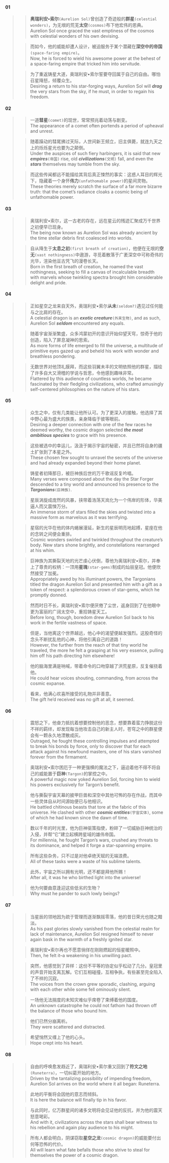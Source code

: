 #### 01
>> **奥瑞利安•索尔**`(Aurelion Sol)`曾创造了奇迹般的**群星**`(celestial wonders)`，为无垠的荒芜**太空**`(cosmos)`布下他宏伟的恩典。  
>> Aurelion Sol once graced the vast emptiness of the cosmos with celestial wonders of his own devising.
>
>> 而如今，他的威能却遭人设计，被迫服务于某个潜藏在**深空中的帝国**`(space-faring empire)`。  
>> Now, he is forced to wield his awesome power at the behest of a space-faring empire that tricked him into servitude.
>
>> 为了重返铸星大道，奥瑞利安•索尔誓要夺回属于自己的自由。哪怕召星降怒，倾覆众生。  
>> Desiring a return to his star-forging ways, Aurelion Sol will ***drag*** the very stars from the sky, if he must, in order to regain his freedom.
#### 02
>> 一道**彗星**`(comet)`的现世，常常预兆着动荡与剧变。  
>> The appearance of a comet often portends a period of upheaval and unrest.
>
>> 随着躁动的彗尾拂过天际，人世间新王频立，旧主俱薨，就连九天之上的烁烁星光也要为之颠倒。  
>> Under the auspices of such fiery harbingers, it is said that new ***empires***`(帝国)` rise, old ***civilizations***`(文明)` fall, and even the ***stars*** themselves may tumble from the sky.
>
>> 而这些传闻都远不能描绘其背后真正悚然的事实：这惑人耳目的辉光下，隐藏着一个身怀**伟力**`(unfathomable power)`的星间灵物。  
>> These theories merely scratch the surface of a far more bizarre truth: that the comet’s radiance cloaks a cosmic being of unfathomable power.
#### 03
>> 奥瑞利安•索尔，这一古老的存在，远在星云的残迹汇聚成万千世界之初便早已现身。  
>> The being now known as Aurelion Sol was already ancient by the time stellar debris first coalesced into worlds.
>
>> 自从降生于**太息之初**`(first breath of creation)`，他便在无垠的**空无**`(vast nothingness)`中遨游，寻觅着散落于广袤深空中可称奇伟的光华，渲染他亘古凭飞的漫卷长天。  
>> Born in the first breath of creation, he roamed the vast nothingness, seeking to fill a canvas of incalculable breadth with marvels whose twinkling spectra brought him considerable delight and pride.
#### 04
>> 正如星空之龙来自天外，奥瑞利安•索尔**从未**`(seldom?)`遇见过任何能与之比肩的存在。  
>> A celestial dragon is an ***exotic creature***`(外来生物)`, and as such, Aurelion Sol ***seldom*** encountered any equals.
>
>> 随着宇宙渐渐繁盛，众多鸿蒙初开的意识开始仰望天穹，惊奇于他的创造，陷入了屏息凝神的思索。  
>> As more forms of life emerged to fill the universe, a multitude of primitive eyes gazed up and beheld his work with wonder and breathless pondering.
>
>> 无数世界对他顶礼膜拜，而这些羽翼未丰的文明依照他的群星，描绘了许多自大又滑稽的学说与哲思，令他感到趣味非常。  
>> Flattered by this audience of countless worlds, he became fascinated by their fledgling civilizations, who crafted amusingly self-centered philosophies on the nature of his stars.
#### 05
>> 众生之中，仅有几类能让他所认可。为了更深入的接触，他选择了其中野心最为盛大的族类，亲身降临于彼等眼前。  
>> Desiring a deeper connection with one of the few races he deemed worthy, the cosmic dragon selected ***the most ambitious species*** to grace with his presence.
>
>> 这些被选中的幸运儿，汲汲于揭示宇宙的秘密，并且已然将自身的疆土扩张到了本星之外。  
>> These chosen few sought to unravel the secrets of the universe and had already expanded beyond their home planet.
>
>> 铸星者初降那日，被巨神族后世的万千歌谣反复吟唱。  
>> Many verses were composed about the day the Star Forger descended to a tiny world and announced his presence to the ***Targonians***`(巨神族)`.
>
>> 星辰涡旋成庞然的风暴，挟带着浩荡天岚化为一个伟岸的形体，华美逼人而又震悚万分。  
>> An immense storm of stars filled the skies and twisted into a massive form as marvelous as it was terrifying.
>
>> 星宿的光华在他的体内蜷展漫延，新生的星辰明亮地起搏，星座在他的念转之间便会重排。  
>> Cosmic wonders swirled and twinkled throughout the creature’s body. New stars shone brightly, and constellations rearranged at his whim.
>
>> 巨神族为其撕裂天地的光芒虔心伏倒，尊他为奥瑞利安•索尔，并奉上了尊贵的权柄：一顶用**星瑰**`(star-gems)`制成的灿丽皇冠。他便欣然接受了加冕。  
>> Appropriately awed by his illuminant powers, the Targonians titled the dragon Aurelion Sol and presented him with a gift as a token of respect: a splendorous crown of star-gems, which he promptly donned.
>
>> 然而时日不长，奥瑞利安•索尔便厌倦了尘世，返身回到了在他眼中更为富丽的广阔太空中，重拾铸星天工。  
>> Before long, though, boredom drew Aurelion Sol back to his work in the fertile vastness of space.
>
>> 但是，当他离这个世界越远，他心中的渴望便越发强烈。这股奇怪的念头不断扰乱他的心神，将他引离自己的道路！  
>> However, the further from the reach of that tiny world he traveled, the more he felt a grasping at his very essence, pulling him off his path directing him elsewhere!
>
>> 他的脑海里满是呐喊，带着命令的口吻穿越了洪荒星原，反复催挠着他。  
>> He could hear voices shouting, commanding, from across the cosmic expanse.
>
>> 看来，他满心欢喜所接受的礼物并非善意。  
>> The gift he’d received was no gift at all, it seemed.
#### 06
>> 震怒之下，他奋力抵抗着想要控制他的恶念，想要靠着蛮力挣脱这份不祥的羁绊，却发现每当他攻击自己的新主人时，苍穹之中的群星便会有一颗永久地湮散成灰。  
>> Outraged, he fought these controlling impulses and attempted to break his bonds by force, only to discover that for each attack against his newfound masters, one of his stars vanished forever from the firmament.
>
>> 奥瑞利安•索尔困厄于一种更强横的魔法之下，逼迫着他不得不将自己的威能置于**巨神**`(Targon)`的掌控之中。  
>> A powerful magic now yoked Aurelion Sol, forcing him to wield his powers exclusively for Targon’s benefit.
>
>> 他与撕裂宇宙天幕的披甲巨兽和深空中其他可怖的存在作战，而其中一些灵体自从时间源始便已与他相识。  
>> He battled chitinous beasts that tore at the fabric of this universe. He clashed with other ***cosmic entities***`(宇宙实体)`, some of which he had known since the dawn of time.
>
>> 数以千年的时光里，他为巨神驱策指使，粉碎了一切威胁巨神统治的入侵，并帮“它”建立起横跨星域的雄伟帝国。  
>> For millennia, he fought Targon’s wars, crushed any threats to its dominance, and helped it forge a star-spanning empire.
>
>> 所有这些杂务，只不过是对他卓绝天赋的无端浪费。  
>> All of these tasks were a waste of his sublime talents.
>
>> 此外，宇宙之所以拥有光明，还不都是拜他所赐！  
>> After all, it was he who birthed light into the universe!
>
>> 他为何要曲意逢迎这些低劣的生物？  
>> Why must he pander to such lowly beings?
#### 07
>> 当星辰的领地因为疏于管理而逐渐飘摇零落，他的昔日荣光也随之黯淡。  
>> As his past glories slowly vanished from the celestial realm for lack of maintenance, Aurelion Sol resigned himself to never again bask in the warmth of a freshly ignited star.
>
>> 奥瑞利安•索尔再也不愿意徜徉在刚刚燃起的恒星暖照中。  
>> Then, he felt it–a weakening in his unwilling pact.
>
>> 突然，他感觉到了异样：这份不平等的协定似乎松动了几分。皇冠里的声音开始支离瓦解。它们互相碰撞，互相争执，有些甚至完全陷入了不祥的沉寂。  
>> The voices from the crown grew sporadic, clashing, arguing with each other while some fell ominously silent.
>
>> 一场他无法揣度的未知灾难似乎席卷了束缚着他的国度。  
>> An unknown catastrophe he could not fathom had thrown off the balance of those who bound him.
>
>> 他们已然分崩离析。  
>> They were scattered and distracted.
>
>> 希望悄然又缠上了他的心头。  
>> Hope crept into his heart.
#### 08
>> 自由的呼唤愈发趋近了，奥瑞利安•索尔重又回到了**符文之地**`(Runeterra)`，一切纠葛开始的地方。  
>> Driven by the tantalizing possibility of impending freedom, Aurelion Sol arrives on the world where it all began: Runeterra.
>
>> 此地的平衡将会因他的意志而倾斜。  
>> It is here the balance will finally tip in his favor.
>
>> 与此同时，亿万群星间的诸多文明将会见证他的反抗，并为他的震天怒意喝彩。  
>> And with it, civilizations across the stars shall bear witness to his rebellion and again play audience to his might.
>
>> 所有人都会明白，阴谋窃取**星空之龙**`(cosmic dragon)`的威能要付出何等恐怖的代价。  
>> All will learn what fate befalls those who strive to steal for themselves the power of a cosmic dragon.